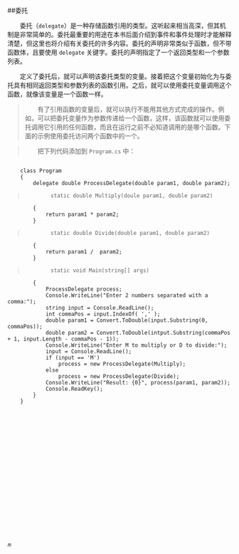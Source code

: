 ##委托

&emsp;&emsp;委托（`delegate`）是一种存储函数引用的类型。这听起来相当高深，但其机制是非常简单的。委托最重要的用途在本书后面介绍到事件和事件处理时才能解释清楚，但这里也将介绍有关委托的许多内容。委托的声明非常类似于函数，但不带函数体，且要使用 `delegate` 关键字。委托的声明指定了一个返回类型和一个参数列表。

&emsp;&emsp;定义了委托后，就可以声明该委托类型的变量。接着把这个变量初始化为与委托具有相同返回类型和参数列表的函数引用。之后，就可以使用委托变量调用这个函数，就像该变量是一个函数一样。

>&emsp;&emsp;有了引用函数的变量后，就可以执行不能用其他方式完成的操作。例如，可以把委托变量作为参数传递给一个函数，这样，该函数就可以使用委托调用它引用的任何函数，而且在运行之前不必知道调用的是哪个函数。下面的示例使用委托访问两个函数中的一个。

>&emsp;&emsp;把下列代码添加到 `Program.cs` 中：

>```javascript
        class Program
        {
            delegate double ProcessDelegate(double param1, double param2);

>             static double Multiply(doule param1, double param2)
            {
                return param1 * param2;
            }

>             static double Divide(double param1, double param2)
            {
                return param1 /  param2;
            }

>             static void Main(string[] args)
            {
                ProcessDelegate process;
                Console.WriteLine("Enter 2 numbers separated with a comma:");
                string input = Console.ReadLine();
                int commaPos = input.IndexOf( ',' );
                double param1 = Convert.ToDouble(input.Substring(0, commaPos));
                double param2 = Convert.ToDouble(intput.Substring(commaPos + 1, input.Length - commaPos - 1));
                Console.WriteLine("Enter M to multiply or D to divide:");
                input = Console.ReadLine();
                if (input == 'M')
                    process = new ProcessDelegate(Multiply);
                else
                    process = new ProcessDelegate(Divide);
                Console.WriteLine("Result: {0}", process(param1, param2));
                Console.ReadKey();
            }
        }
```





















🔚